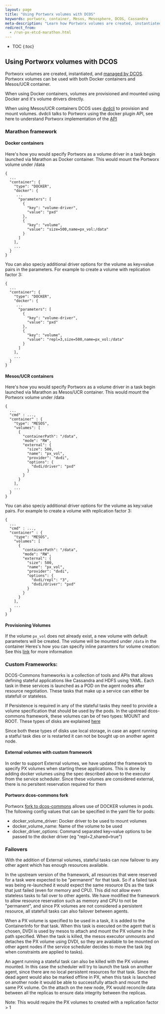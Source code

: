 ```yaml
---
layout: page
title: "Using Portworx volumes with DCOS"
keywords: portworx, container, Mesos, Mesosphere, DCOS, Cassandra
meta-description: "Learn how Portworx volumes are created, instantiated, and managed by DCOS.  Try Portworx on DC/OS today!"
redirect_from:
  - /run-px-etcd-marathon.html
---
```


* TOC
{:toc}

## Using Portworx volumes with DCOS

Portworx volumes are created, instantiated, and [managed by DCOS](http://mesos.apache.org/documentation/latest/isolators/docker-volume/). Portworx volumes can be used with both Docker containers and Mesos/UCR container.

When using Docker containers, volumes are provisioned and mounted using Docker and it's volume drivers directly.

When using Mesos/UCR containers DCOS uses [dvdcli]( https://github.com/codedellemc/dvdcli) to provision and mount volumes.
dvdcli talks to Portworx using the docker plugin API, see here to understand Portworx implementation of the 
[API](/scheduler/docker/volume_plugin.html)

### Marathon framework

#### Docker containers
Here's how you would specify Portworx as a volume driver in a task begin launched via Marathon as Docker container. This would mount the Portworx volume under /data
```
{
  ...
  "container": {
    "type": "DOCKER",
    "docker": {
     ...
      "parameters": [
        {
          "key": "volume-driver",
          "value": "pxd"
        },
        {
          "key": "volume",
          "value": "size=500,name=px_vol:/data"
        }
      ]
    ],
    ...
  }
}
```

You can also speciy additional driver options for the volume as key=value pairs in the parameters. For example to create a
volume with replication factor 3:

```
{
  ...
  "container": {
    "type": "DOCKER",
    "docker": {
     ...
      "parameters": [
        {
          "key": "volume-driver",
          "value": "pxd"
        },
        {
          "key": "volume",
          "value": "repl=3,size=500,name=px_vol:/data"
        }
      ]
    ],
    ...
  }
}
```



#### Mesos/UCR containers

Here's how you would specify Portworx as a volume driver in a task begin launched via Marathon as Mesos/UCR container. This would mount the Portworx volume under /data
```
{
  ...
  "cmd" : ...,
  "container" : {
    "type": "MESOS",
    "volumes": [
      {
        "containerPath": "/data",
        "mode": "RW",
        "external": {
          "size": 500,
          "name": "px_vol",
          "provider": "dvdi",
          "options": {
            "dvdi/driver": "pxd"
          }
        }
      }
    ],
    ...
  }
}
```

You can also speciy additional driver options for the volume as key:value pairs. For example to create a volume with
replication factor 3:

```
{
  ...
  "cmd" : ...,
  "container" : {
    "type": "MESOS",
    "volumes": [
      {
        "containerPath": "/data",
        "mode": "RW",
        "external": {
          "size": 500,
          "name": "px_vol",
          "provider": "dvdi",
          "options": {
            "dvdi/repl": "3",
            "dvdi/driver": "pxd"
          }
        }
      }
    ],
    ...
  }
}
```

#### Provisioning Volumes

If the volume `px_vol` does not already exist, a new volume with default parameters will be created. The volume will be
mounted under `/data` in the container Heres's how you can specify inline paramters for volume creation:
See this [link](https://github.com/portworx/px-docs/blob/gh-pages/scheduler/mesosphere-dcos/inline.md) for more information


### Custom Frameworks:
DCOS-Commons frameworks is a collection of tools and APIs that allows defining stateful applications like Cassandra and HDFS
using YAML. Each task in these services is launched as a POD on the agent nodes after resource negotiation. These tasks that 
make up a service can either be statefull or stateless.

If Persistence is required in any of the stateful tasks they need to provide a volume specification that should be used by
the pods. In the upstread dcos-commons framework, these volumes can be of two types: MOUNT and ROOT. These types of disks
are explained [here](http://mesos.apache.org/documentation/latest/multiple-disk)

Since both these types of disks use local storage, in case an agent running a statful task dies or
is restarted it can not be bought up on another agent node.

#### External volumes with custom framework
In order to support External volumes, we have updated the framework to specify PX volumes when starting these applications.
This is done by adding docker volumes using the spec described above to the executor from the service scheduler. Since
these volumes are considered external, there is no persitent reservation required for them

#### Portworx dcos-commons fork

Portworx [fork to dcos-commons](https://github.com/portworx/dcos-commons) allows use of DOCKER volumes in pods.
The following config values that can be specified in the yaml file for pods:
  - docker_volume_driver: Docker driver to be used to mount volumes
  - docker_volume_name: Name of the volume to be used
  - docker_driver_options: Command separated key=value options to be passed to the docker driver (eg "repl=2,shared=true")

### Failovers
With the addition of External volumes, stateful tasks can now failover to any other agent which has enough resources
available.

In the upstream version of the framework, all resources that were reserved for a task were expected to be "permanent" for
that task. So if a failed task was being re-launched it would expect the same resource IDs as the task that just failed
(even for memory and CPU). This did not allow even stateless tasks to fail over to other agents. We have modified the
framework to allow resource reservation such as memory and CPU to not be "permanent", and since PX volumes are not
considered a persistent resource, all statefull tasks can also failover between agents.

When a PX volume is specified to be used in a task, it is added to the ContainerInfo for that task. When this task is
executed on the agent that is chosen, DVDI is used by mesos to attach and mount the PX volume in the path specified. 
When the task is killed, the mesos executor unmounts and detaches the PX volume using DVDI, so they are available to be
mounted on other agent nodes if the service scheduler decides to move the task (eg when constraints are applied to tasks).

An agent running a stateful task can also be killed with the PX volumes mounted. In this case the scheduler will try to 
launch the task on another agent, since there are no local persistent resources for that task. Since the dead agent would
also be marked offline in PX, when this task is launched on another node it would be able to successfully attach and mount
the same PX volume. On the attach on the new node, PX would reconcile data between all the replicas to ensure data
integrity between the replicas.

Note: This would require the PX volumes to created with a replication factor > 1
